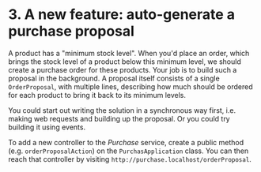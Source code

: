 # 3. A new feature: auto-generate a purchase proposal

A product has a "minimum stock level". When you'd place an order, which brings the stock level of a product below this minimum level, we should create a purchase order for these products. Your job is to build such a proposal in the background. A proposal itself consists of a single `OrderProposal`, with multiple lines, describing how much should be ordered for each product to bring it back to its minimum levels.

You could start out writing the solution in a synchronous way first, i.e. making web requests and building up the proposal. Or you could try building it using events.

To add a new controller to the *Purchase* service, create a public method (e.g. `orderProposalAction`) on the `PurchasApplication` class. You can then reach that controller by visiting `http://purchase.localhost/orderProposal`.
